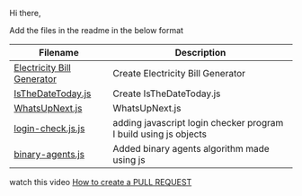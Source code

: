 Hi there,

Add the files in the readme in the below format

| Filename       | Description                                       |
| -------------- | ------------------------------------------------- |
| [Electricity Bill Generator](https://github.com/manjunani/HacktoberFest_2021/blob/main/javascript/Electricity%20Bill%20Generator) | Create Electricity Bill Generator  |
| [IsTheDateToday.js](https://github.com/manjunani/HacktoberFest_2021/blob/main/javascript/IsTheDateToday.js) | Create IsTheDateToday.js|
| [WhatsUpNext.js](https://github.com/manjunani/HacktoberFest_2021/blob/main/javascript/WhatsUpNext.js) | WhatsUpNext.js |
| [login-check.js.js](https://github.com/manjunani/HacktoberFest_2021/blob/main/javascript/login-check.js) | adding javascript login checker program I build using js objects|
| [binary-agents.js](https://github.com/SyedZawwarAhmed/HacktoberFest_2021/blob/my-branch/javascript/binary-agents.js) | Added binary agents algorithm made using js |

watch this video [How to create a PULL REQUEST](https://youtu.be/rgbCcBNZcdQ)

